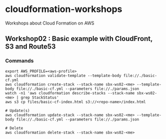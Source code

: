 # cloudformation-workshops
Workshops about Cloud Formation on AWS

## Workshop02 : Basic example with CloudFront, S3 and Route53

### Commands
```
export AWS_PROFILE=<aws-profile>
aws cloudformation validate-template --template-body file://./basic-cf.yml
aws cloudformation create-stack --stack-name sbx-ws02-<me> --template-body file://./basic-cf.yml --parameters file://./params.json
watch -n1 'aws cloudformation describe-stacks --stack-name sbx-ws02-<me> | grep StackStatus'
aws s3 cp files/basic-cf-index.html s3://<repo-name>/index.html

# Update(s)
aws cloudformation update-stack --stack-name sbx-ws02-<me> --template-body file://./basic-cf.yml --parameters file://./params.json

# Delete
aws cloudformation delete-stack --stack-name sbx-ws02-<me>
```
